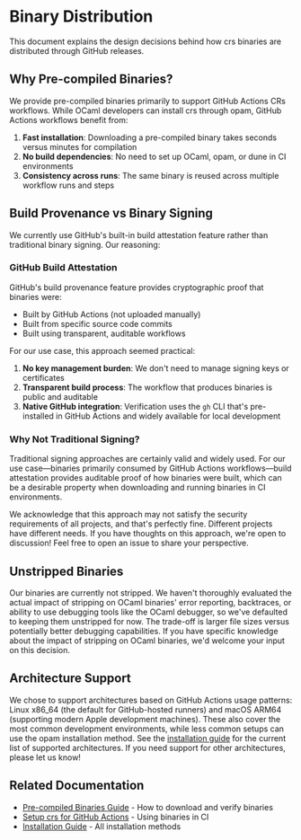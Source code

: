 # Binary Distribution

This document explains the design decisions behind how crs binaries are distributed through GitHub releases.

## Why Pre-compiled Binaries?

We provide pre-compiled binaries primarily to support GitHub Actions CRs workflows. While OCaml developers can install crs through opam, GitHub Actions workflows benefit from:

1. **Fast installation**: Downloading a pre-compiled binary takes seconds versus minutes for compilation
2. **No build dependencies**: No need to set up OCaml, opam, or dune in CI environments
3. **Consistency across runs**: The same binary is reused across multiple workflow runs and steps

## Build Provenance vs Binary Signing

We currently use GitHub's built-in build attestation feature rather than traditional binary signing. Our reasoning:

### GitHub Build Attestation

GitHub's build provenance feature provides cryptographic proof that binaries were:
- Built by GitHub Actions (not uploaded manually)
- Built from specific source code commits
- Built using transparent, auditable workflows

For our use case, this approach seemed practical:

1. **No key management burden**: We don't need to manage signing keys or certificates
2. **Transparent build process**: The workflow that produces binaries is public and auditable
3. **Native GitHub integration**: Verification uses the `gh` CLI that's pre-installed in GitHub Actions and widely available for local development

### Why Not Traditional Signing?

Traditional signing approaches are certainly valid and widely used. For our use case—binaries primarily consumed by GitHub Actions workflows—build attestation provides auditable proof of how binaries were built, which can be a desirable property when downloading and running binaries in CI environments.

We acknowledge that this approach may not satisfy the security requirements of all projects, and that's perfectly fine. Different projects have different needs. If you have thoughts on this approach, we're open to discussion! Feel free to open an issue to share your perspective.

## Unstripped Binaries

Our binaries are currently not stripped. We haven't thoroughly evaluated the actual impact of stripping on OCaml binaries' error reporting, backtraces, or ability to use debugging tools like the OCaml debugger, so we've defaulted to keeping them unstripped for now. The trade-off is larger file sizes versus potentially better debugging capabilities. If you have specific knowledge about the impact of stripping on OCaml binaries, we'd welcome your input on this decision.

## Architecture Support

We chose to support architectures based on GitHub Actions usage patterns: Linux x86_64 (the default for GitHub-hosted runners) and macOS ARM64 (supporting modern Apple development machines). These also cover the most common development environments, while less common setups can use the opam installation method. See the [installation guide](../guides/installation/pre-compiled-binaries.md#available-architectures) for the current list of supported architectures. If you need support for other architectures, please let us know!

## Related Documentation

- [Pre-compiled Binaries Guide](../guides/installation/pre-compiled-binaries.md) - How to download and verify binaries
- [Setup crs for GitHub Actions](../guides/installation/setup-crs-for-github-actions.md) - Using binaries in CI
- [Installation Guide](../guides/installation/README.md) - All installation methods
